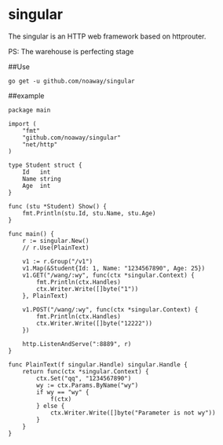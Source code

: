 # singular
The singular is an HTTP web framework based on httprouter.

PS: The warehouse is perfecting stage

##Use
	
	go get -u github.com/noaway/singular

##example

	package main

	import (	
		"fmt"
		"github.com/noaway/singular"
		"net/http"
	)

	type Student struct {
		Id   int
		Name string
		Age  int
	}

	func (stu *Student) Show() {
		fmt.Println(stu.Id, stu.Name, stu.Age)
	}

	func main() {
		r := singular.New()
		// r.Use(PlainText)

		v1 := r.Group("/v1")
		v1.Map(&Student{Id: 1, Name: "1234567890", Age: 25})
		v1.GET("/wang/:wy", func(ctx *singular.Context) {
			fmt.Println(ctx.Handles)
			ctx.Writer.Write([]byte("1"))
		}, PlainText)

		v1.POST("/wang/:wy", func(ctx *singular.Context) {
			fmt.Println(ctx.Handles)
			ctx.Writer.Write([]byte("12222"))
		})

		http.ListenAndServe(":8889", r)
	}

	func PlainText(f singular.Handle) singular.Handle {
		return func(ctx *singular.Context) {
			ctx.Set("qq", "1234567890")
			wy := ctx.Params.ByName("wy")
			if wy == "wy" {
				f(ctx)
			} else {
				ctx.Writer.Write([]byte("Parameter is not wy"))
			}
		}
	}


	
	
	
	